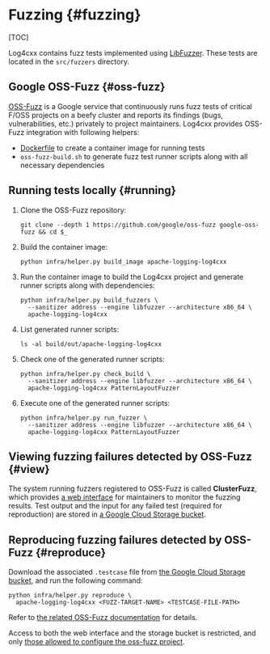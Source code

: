 Fuzzing {#fuzzing}
===
<!--
 Note: License header cannot be first, as doxygen does not generate
 cleanly if it before the '==='
-->
<!--
 Licensed to the Apache Software Foundation (ASF) under one or more
 contributor license agreements.  See the NOTICE file distributed with
 this work for additional information regarding copyright ownership.
 The ASF licenses this file to You under the Apache License, Version 2.0
 (the "License"); you may not use this file except in compliance with
 the License.  You may obtain a copy of the License at

	http://www.apache.org/licenses/LICENSE-2.0

 Unless required by applicable law or agreed to in writing, software
 distributed under the License is distributed on an "AS IS" BASIS,
 WITHOUT WARRANTIES OR CONDITIONS OF ANY KIND, either express or implied.
 See the License for the specific language governing permissions and
 limitations under the License.
-->
[TOC]

Log4cxx contains fuzz tests implemented using [LibFuzzer](https://llvm.org/docs/LibFuzzer.html#dictionaries).
These tests are located in the `src/fuzzers` directory.

## Google OSS-Fuzz {#oss-fuzz}

[OSS-Fuzz](https://github.com/google/oss-fuzz) is a Google service that continuously runs fuzz tests of critical F/OSS projects on a beefy cluster and reports its findings (bugs, vulnerabilities, etc.) privately to project maintainers.
Log4cxx provides OSS-Fuzz integration with following helpers:

- [Dockerfile](https://github.com/google/oss-fuzz/tree/master/projects/log4cxx/Dockerfile) to create a container image for running tests
- `oss-fuzz-build.sh` to generate fuzz test runner scripts along with all necessary dependencies

## Running tests locally {#running}

1. Clone the OSS-Fuzz repository:
   ~~~~
   git clone --depth 1 https://github.com/google/oss-fuzz google-oss-fuzz && cd $_
   ~~~~
1. Build the container image:
   ~~~~
   python infra/helper.py build_image apache-logging-log4cxx
   ~~~~
1. Run the container image to build the Log4cxx project and generate runner scripts along with dependencies:
   ~~~~
   python infra/helper.py build_fuzzers \
     --sanitizer address --engine libfuzzer --architecture x86_64 \
     apache-logging-log4cxx
   ~~~~
1. List generated runner scripts:
   ~~~~
   ls -al build/out/apache-logging-log4cxx
   ~~~~
1. Check one of the generated runner scripts:
   ~~~~
   python infra/helper.py check_build \
     --sanitizer address --engine libfuzzer --architecture x86_64 \
     apache-logging-log4cxx PatternLayoutFuzzer
   ~~~~
1. Execute one of the generated runner scripts:
   ~~~~
   python infra/helper.py run_fuzzer \
     --sanitizer address --engine libfuzzer --architecture x86_64 \
     apache-logging-log4cxx PatternLayoutFuzzer
   ~~~~

## Viewing fuzzing failures detected by OSS-Fuzz {#view}

The system running fuzzers registered to OSS-Fuzz is called **ClusterFuzz**, which provides [a web interface](https://oss-fuzz.com) for maintainers to monitor the fuzzing results.
Test output and the input for any failed test (required for reproduction) are stored in [a Google Cloud Storage bucket](https://console.cloud.google.com/storage/browser/apache-logging-log4cxx-logs.clusterfuzz-external.appspot.com).

## Reproducing fuzzing failures detected by OSS-Fuzz {#reproduce}

Download the associated `.testcase` file from [the Google Cloud Storage bucket](https://console.cloud.google.com/storage/browser/apache-logging-log4cxx-logs.clusterfuzz-external.appspot.com), and run the following command:

~~~~
python infra/helper.py reproduce \
  apache-logging-log4cxx <FUZZ-TARGET-NAME> <TESTCASE-FILE-PATH>
~~~~

Refer to [the related OSS-Fuzz documentation](https://google.github.io/oss-fuzz/advanced-topics/reproducing) for details.

Access to both the web interface and the storage bucket is restricted, and only [those allowed to configure the oss-fuzz project](https://github.com/google/oss-fuzz/blob/master/projects/apache-logging-log4cxx/project.yaml).
